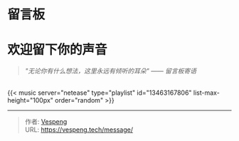 # 留言板


# 欢迎留下你的声音
> _"无论你有什么想法，这里永远有倾听的耳朵" —— 留言板寄语_

<br>
{{< music server="netease" type="playlist" id="13463167806" list-max-height="100px" order="random" >}}


---

> 作者: [Vespeng](https://github.com/vespeng/)  
> URL: https://vespeng.tech/message/  

